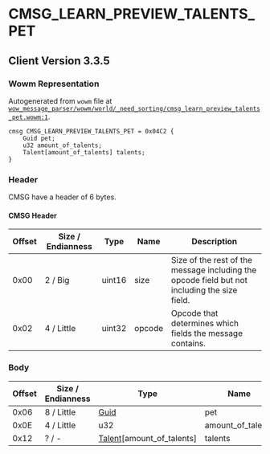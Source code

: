 # CMSG_LEARN_PREVIEW_TALENTS_PET

## Client Version 3.3.5

### Wowm Representation

Autogenerated from `wowm` file at [`wow_message_parser/wowm/world/_need_sorting/cmsg_learn_preview_talents_pet.wowm:1`](https://github.com/gtker/wow_messages/tree/main/wow_message_parser/wowm/world/_need_sorting/cmsg_learn_preview_talents_pet.wowm#L1).
```rust,ignore
cmsg CMSG_LEARN_PREVIEW_TALENTS_PET = 0x04C2 {
    Guid pet;
    u32 amount_of_talents;
    Talent[amount_of_talents] talents;
}
```
### Header

CMSG have a header of 6 bytes.

#### CMSG Header

| Offset | Size / Endianness | Type   | Name   | Description |
| ------ | ----------------- | ------ | ------ | ----------- |
| 0x00   | 2 / Big           | uint16 | size   | Size of the rest of the message including the opcode field but not including the size field.|
| 0x02   | 4 / Little        | uint32 | opcode | Opcode that determines which fields the message contains.|

### Body

| Offset | Size / Endianness | Type | Name | Description | Comment |
| ------ | ----------------- | ---- | ---- | ----------- | ------- |
| 0x06 | 8 / Little | [Guid](../spec/packed-guid.md) | pet |  |  |
| 0x0E | 4 / Little | u32 | amount_of_talents |  |  |
| 0x12 | ? / - | [Talent](talent.md)[amount_of_talents] | talents |  |  |

